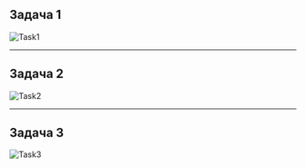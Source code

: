## Задача 1 

![Task1](task1.png)

---

## Задача 2

![Task2](task2.png)

---

## Задача 3

![Task3](task3.png)
